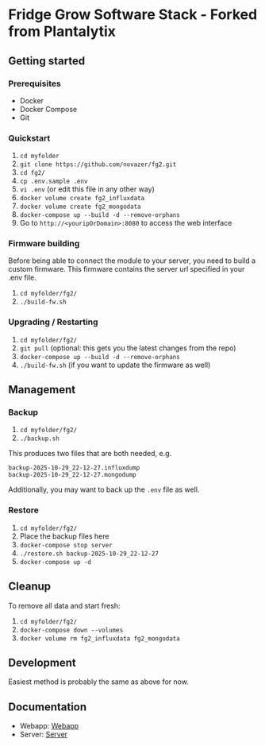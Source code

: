 # Fridge Grow Software Stack - Forked from Plantalytix

## Getting started

### Prerequisites
- Docker
- Docker Compose
- Git

### Quickstart
1. `cd myfolder`
1. `git clone https://github.com/novazer/fg2.git`
1. `cd fg2/`
1. `cp .env.sample .env`
1. `vi .env` (or edit this file in any other way) 
1. `docker volume create fg2_influxdata`
1. `docker volume create fg2_mongodata`
1. `docker-compose up --build -d --remove-orphans`
1. Go to `http://<youripOrDomain>:8080` to access the web interface

### Firmware building
Before being able to connect the module to your server, you need to build a custom firmware. This firmware contains the 
server url specified in your .env file.
1. `cd myfolder/fg2/`
1. `./build-fw.sh`

### Upgrading / Restarting
1. `cd myfolder/fg2/`
1. `git pull` (optional: this gets you the latest changes from the repo)
1. `docker-compose up --build -d --remove-orphans`
1. `./build-fw.sh` (if you want to update the firmware as well)

## Management

### Backup
1. `cd myfolder/fg2/`
2. `./backup.sh`

This produces two files that are both needed, e.g.
```
backup-2025-10-29_22-12-27.influxdump
backup-2025-10-29_22-12-27.mongodump
```

Additionally, you may want to back up the `.env` file as well.

### Restore
1. `cd myfolder/fg2/`
2. Place the backup files here
2. `docker-compose stop server`
2. `./restore.sh backup-2025-10-29_22-12-27`
2. `docker-compose up -d`

## Cleanup
To remove all data and start fresh:
1. `cd myfolder/fg2/`
2. `docker-compose down --volumes`
3. `docker volume rm fg2_influxdata fg2_mongodata`

## Development

Easiest method is probably the same as above for now.

## Documentation
- Webapp: [Webapp](webapp/README.md)
- Server: [Server](server/README.md)
